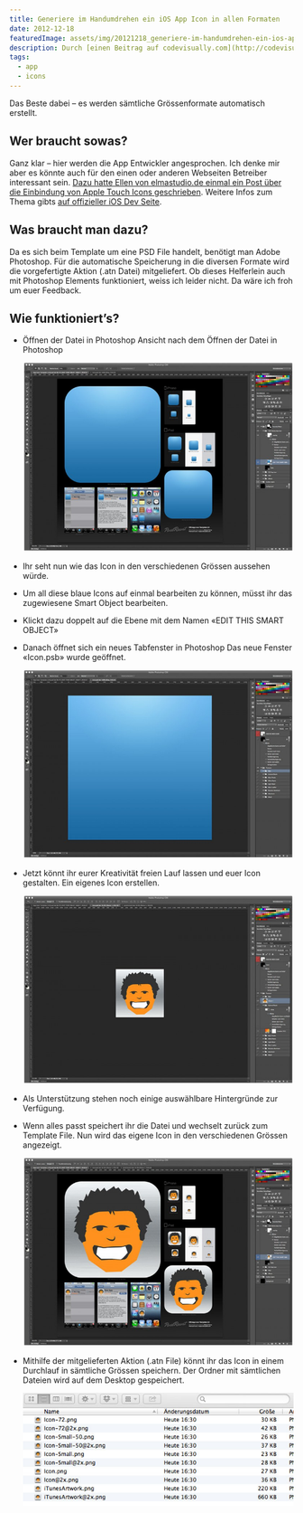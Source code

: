 ```yaml
---
title: Generiere im Handumdrehen ein iOS App Icon in allen Formaten
date: 2012-12-18
featuredImage: assets/img/20121218_generiere-im-handumdrehen-ein-ios-app-icon-in-allen-formaten.jpg
description: Durch [einen Beitrag auf codevisually.com](http://codevisually.com/app-icon-template/) bin ich auf ein nettes Helferlein namens [iOS App Icon Template](http://appicontemplate.com/) gestossen. Mithilfe von Photoshop und diesem freien PSD-File lässt sich im Handumdrehen eine eigenes iOS App Icon erstellen.
tags:
  - app
  - icons
---
```

Das Beste dabei – es werden sämtliche Grössenformate automatisch erstellt.

## Wer braucht sowas?

Ganz klar – hier werden die App Entwickler angesprochen. Ich denke mir aber es könnte auch für den einen oder anderen Webseiten Betreiber interessant sein. [Dazu hatte Ellen von elmastudio.de einmal ein Post über die Einbindung von Apple Touch Icons geschrieben](http://www.elmastudio.de/webdesign/ein-apple-touch-icon-fur-die-eigene-webseite-erstellen/). Weitere Infos zum Thema gibts [auf offizieller iOS Dev Seite](http://developer.apple.com/library/ios/#documentation/AppleApplications/Reference/SafariWebContent/ConfiguringWebApplications/ConfiguringWebApplications.html).

## Was braucht man dazu?

Da es sich beim Template um eine PSD File handelt, benötigt man Adobe Photoshop. Für die automatische Speicherung in die diversen Formate wird die vorgefertigte Aktion (.atn Datei) mitgeliefert. Ob dieses Helferlein auch mit Photoshop Elements funktioniert, weiss ich leider nicht. Da wäre ich froh um euer Feedback.

## Wie funktioniert’s?

- Öffnen der Datei in Photoshop Ansicht nach dem Öffnen der Datei in Photoshop

	![App Icon Template - Schritt-1](assets/img/20121218_generiere-im-handumdrehen-ein-ios-app-icon-in-allen-formaten_1.jpg)

- Ihr seht nun wie das Icon in den verschiedenen Grössen aussehen würde.
- Um all diese blaue Icons auf einmal bearbeiten zu können, müsst ihr das zugewiesene Smart Object bearbeiten.
- Klickt dazu doppelt auf die Ebene mit dem Namen «EDIT THIS SMART OBJECT»
- Danach öffnet sich ein neues Tabfenster in Photoshop Das neue Fenster «Icon.psb» wurde geöffnet.

	![App Icon Template - Schritt 2](assets/img/20121218_generiere-im-handumdrehen-ein-ios-app-icon-in-allen-formaten_2.jpg)

- Jetzt könnt ihr eurer Kreativität freien Lauf lassen und euer Icon gestalten. Ein eigenes Icon erstellen.

	![App Icon Template - Schritt 3](assets/img/20121218_generiere-im-handumdrehen-ein-ios-app-icon-in-allen-formaten_3.jpg)

- Als Unterstützung stehen noch einige auswählbare Hintergründe zur Verfügung.
- Wenn alles passt speichert ihr die Datei und wechselt zurück zum Template File. Nun wird das eigene Icon in den verschiedenen Grössen angezeigt.

	![App Icon Template - Schritt 4](assets/img/20121218_generiere-im-handumdrehen-ein-ios-app-icon-in-allen-formaten_4.jpg)

- Mithilfe der mitgelieferten Aktion (.atn File) könnt ihr das Icon in einem Durchlauf in sämtliche Grössen speichern. Der Ordner mit sämtlichen Dateien wird auf dem Desktop gespeichert.

	![App Icon Template - Schritt 5](assets/img/20121218_generiere-im-handumdrehen-ein-ios-app-icon-in-allen-formaten_5.jpg)

